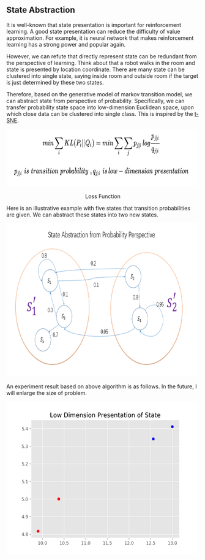 ## State Abstraction

It is well-known that state presentation is important for reinforcement learning. A good state presentation can reduce the  difficulty of value approximation. For example, it is neural network that makes reinforcement learning has a strong power and popular again.

However, we can refute that directly represent state can be redundant from the perspective of learning. Think about that a robot walks in the room and state is presented by location coordinate. There are many state can be clustered into single state, saying inside room and outside room if the target is just determined by these two states. 

Therefore, based on the generative model of markov transition model, we can abstract state from perspective of probability. Specifically, we can transfer probability state space into low-dimension Euclidean space, upon which close data can be clustered into single class. This is inspired by the [t-SNE](http://www.jmlr.org/papers/volume9/vandermaaten08a/vandermaaten08a.pdf).

<div align="center">
   <img src="https://github.com/liziniu/Reinforcement-Learning/blob/master/Abstraction/img/Loss%20Function.png" height="150" width="500">
  <p> Loss Function </p>
</div>

Here is an illustrative example with five states that transition probabilities are given. We can abstract these states into two new states.

<div align="center">
   <img src="https://github.com/liziniu/Reinforcement-Learning/blob/master/Abstraction/img/State%20Abstraction.png" height="400" width="500">
</div>

An experiment result based on above algorithm is as follows. In the future, I will enlarge the size of problem.

<div align="center">
   <img src="https://github.com/liziniu/Reinforcement-Learning/blob/master/Abstraction/img/Result.png" height="400" width="500">
</div>
